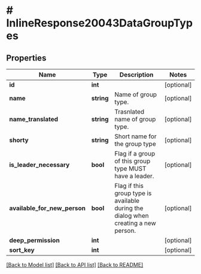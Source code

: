 # # InlineResponse20043DataGroupTypes

## Properties

Name | Type | Description | Notes
------------ | ------------- | ------------- | -------------
**id** | **int** |  | [optional]
**name** | **string** | Name of group type. | [optional]
**name_translated** | **string** | Trasnlated name of group type. | [optional]
**shorty** | **string** | Short name for the group type | [optional]
**is_leader_necessary** | **bool** | Flag if a group of this group type MUST have a leader. | [optional]
**available_for_new_person** | **bool** | Flag if this group type is available during the dialog when creating a new person. | [optional]
**deep_permission** | **int** |  | [optional]
**sort_key** | **int** |  | [optional]

[[Back to Model list]](../../README.md#models) [[Back to API list]](../../README.md#endpoints) [[Back to README]](../../README.md)

